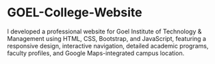 # GOEL-College-Website
I developed a professional website for Goel Institute of Technology &amp; Management using HTML, CSS, Bootstrap, and JavaScript, featuring a responsive design, interactive navigation, detailed academic programs, faculty profiles, and Google Maps-integrated campus location.
